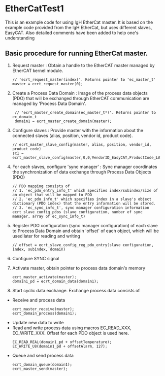 # EtherCatTest1
This is an example code for using IgH EtherCat master. It is based on the example code provided from the IgH EtherCat, but uses different slaves, EasyCAT. Also detailed comments have been added to help one's understanding

## Basic procedure for running EtherCat master.
1. Request master 
    : Obtain a handle to the EtherCAT master managed by EtherCAT kernel module.
    ```
    // 'ecrt_request_master(index)'. Returns pointer to 'ec_master_t' 
    master = ecrt_request_master(0);
    ```

2. Create a Process Data Domain
   : Image of the process data objects (PDO) that will be exchanged through EtherCAT communication are managed by 'Process Data Domain'. 
   ```
    // 'ecrt_master_create_domain(ec_master_t*)'. Returns pointer to ec_domain_t
    domain1 = ecrt_master_create_domain(master);
   ```

3. Configure slaves
   : Provide master with the information about the connected slaves (alias, position, vendor id, product code).
    ```
    // ecrt_master_slave_config(master, alias, position, vendor_id, product code)
    sc1 = ecrt_master_slave_config(master,0,0,VendorID_EasyCAT,ProductCode_LAB1)
    ```
    
4. For each slaves, configure 'sync manager'
   : Sync manager coordinates the synchronization of data exchange through Process Data Objects (PDO)
    ```
    // PDO mapping consists of 
    // 1. 'ec_pdo_entry_info_t' which specifies index/subindex/size of an object that will be mapped to PDO
    // 2. 'ec_pdo_info_t' which specifies index in a slave's object dictionary (PDO index) that the entry information will be stored. 
    // 3. 'ec_sync_info_t', sync manager configuration information
    ecrt_slave_config_pdos (slave configuration, number of sync manager, array of ec_sync_info_t)
    ```

5. Register PDO configuration (sync manager configuration) of each slave to Process Data Domain and obtain 'offset' of each object, which will be used later for reading and writing
    ```
    // offset = ecrt_slave_config_reg_pdo_entry(slave configuration, index, subindex, domain)
    ```
6. Configure SYNC signal 
7. Activate master, obtain pointer to process data domain's memory
   ``` 
   ecrt_master_activate(master);
   domain1_pd = ecrt_domain_data(domain1);
   ```

8. Start cyclic data exchange. Exchange process data consists of
 - Receive and process data
   ```
   ecrt_master_receive(master);
   ecrt_domain_process(domain1);
   ```
 - Update new data to write 
 - Read and write process data using macros EC_READ_XXX, EC_WRITE_XXX. Offset for each PDO object is used here. 
   ```
   EC_READ_REAL(domain1_pd + offsetTemperature);
   EC_WRITE_U8(domain1_pd + offsetAlarm, 127);
   ```
 - Queue and send process data
   ```
   ecrt_domain_queue(domain1);
   ecrt_master_send(master);
   ```
